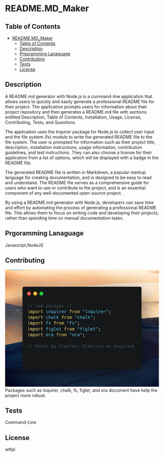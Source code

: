 
# README.MD_Maker




## Table of Contents
- [README.MD\_Maker](#readmemd_maker)
  - [Table of Contents](#table-of-contents)
  - [Description](#description)
  - [Prgoramming Lanaguage](#prgoramming-lanaguage)
  - [Contributing](#contributing)
  - [Tests](#tests)
  - [License](#license)

## Description

A README.md generator with Node.js is a command-line application that allows users to quickly and easily generate a professional README file for their project. The application prompts users for information about their project repository and then generates a README.md file with sections entitled Description, Table of Contents, Installation, Usage, License, Contributing, Tests, and Questions.

The application uses the Inquirer package for Node.js to collect user input and the file system (fs) module to write the generated README file to the file system. The user is prompted for information such as their project title, description, installation instructions, usage information, contribution guidelines, and test instructions. They can also choose a license for their application from a list of options, which will be displayed with a badge in the README file.

The generated README file is written in Markdown, a popular markup language for creating documentation, and is designed to be easy to read and understand. The README file serves as a comprehensive guide for users who want to use or contribute to the project, and is an essential component of any well-documented open-source project.

By using a README.md generator with Node.js, developers can save time and effort by automating the process of generating a professional README file. This allows them to focus on writing code and developing their projects, rather than spending time on manual documentation tasks.

## Prgoramming Lanaguage

Javascript,NodeJS

## Contributing
![npm](carbon.png)
Packages such as inquirer, chalk, fs, figlet, and ora document have help the project more robust.

## Tests

Command-Line

## License

wtfpl

